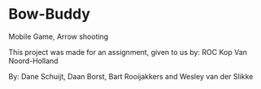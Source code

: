 # Bow-Buddy
Mobile Game, Arrow shooting

This project was made for an assignment, given to us by: ROC Kop Van Noord-Holland

By: Dane Schuijt, Daan Borst, Bart Rooijakkers and Wesley van der Slikke
